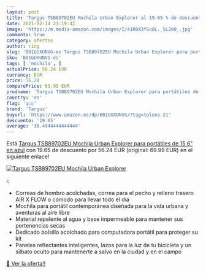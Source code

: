 ```yaml
---
layout: post
title: 'Targus TSB89702EU Mochila Urban Explorer al 19.65 % de descuento'
date: 2021-02-14 21:19:42
image: 'https://m.media-amazon.com/images/I/41R0X3YSu0L._SL200_.jpg'
comments: true
category: ofertas
author: ring
slug: 'B01GUXUNVG-es Targus TSB89702EU Mochila Urban Explorer para portátiles...'
sku: 'B01GUXUNVG-es'
tags: [ 'mochila', ]
actualPrice: 56.24 EUR
currency: EUR
price: 56.24
comparePrice: 69.99 EUR
prodname: 'Targus TSB89702EU Mochila Urban Explorer para portátiles de 15 6" en azul'
country: 'es'
flag: '🇪🇸'
brand: 'Targus'
buyurl: 'https://www.amazon.es/dp/B01GUXUNVG/?tag=tolees-21'
descuento: '19.65'
average: '38.4944444444444'
---
```


Está [Targus TSB89702EU Mochila Urban Explorer para portátiles de 15 6" en azul](https://www.amazon.es/dp/B01GUXUNVG/?tag=tolees-21) con 19.65 de descuento por 56.24 EUR (original: 69.99 EUR) en el siguiente enlace!

[![Targus TSB89702EU Mochila Urban Explorer](https://m.media-amazon.com/images/I/41R0X3YSu0L._SL200_.jpg)](https://www.amazon.es/dp/B01GUXUNVG/?tag=tolees-21)

ℹ️:

- Correas de hombro acolchadas, correa para el pecho y relleno trasero AIR X FLOW o cómodo para llevar todo el día
- Mochila para portátil contemporánea diseñada para la vida urbana y aventuras al aire libre
- Material repelente al agua y base impermeable para mantener sus pertenencias secas
- Dedicado bolsillo acolchado para computadora portátil para proteger su kit
- Paneles reflectantes inteligentes, lazos para la luz de tu bicicleta y un silbato oculto para mantenerte a salvo en la ciudad y en el campo

[🛒 Ver la oferta!!](https://www.amazon.es/dp/B01GUXUNVG/?tag=tolees-21)
